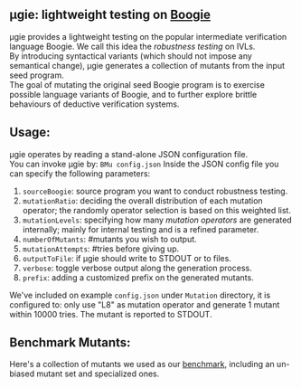 ## μgie: lightweight testing on [Boogie](https://github.com/boogie-org/boogie)
μgie provides a lightweight testing on the popular intermediate verification language Boogie. 
We call this idea the _robustness testing_ on IVLs.  
By introducing syntactical variants (which should not impose any semantical change), μgie generates a collection of mutants from the input seed program.  
The goal of mutating the original seed Boogie program is to exercise possible language variants of Boogie, and to further explore brittle behaviours of deductive verification systems.  

## Usage: 
μgie operates by reading a stand-alone JSON configuration file.  
You can invoke μgie by:  `BMu config.json`
Inside the JSON config file you can specify the following parameters: 
  1. `sourceBoogie`: source program you want to conduct robustness testing. 
  2. `mutationRatio`: deciding the overall distribution of each mutation operator; the randomly operator selection is based on this weighted list. 
  3. `mutationLevels`: specifying how many _mutation operators_ are generated internally; mainly for internal testing and is a refined parameter. 
  4. `numberOfMutants`: #mutants you wish to output. 
  5. `mutationAttempts`: #tries before giving up. 
  6. `outputToFile`: if μgie should write to STDOUT or to files. 
  7. `verbose`: toggle verbose output along the generation process. 
  8. `prefix`: adding a customized prefix on the generated mutants. 
  
We've included on example `config.json` under `Mutation` directory, it is configured to: only use "L8" as mutation operator and generate 1 mutant within 10000 tries. The mutant is reported to STDOUT. 

## Benchmark Mutants: 
Here's a collection of mutants we used as our [benchmark](https://chalmersuniversity.box.com/shared/static/5a1dvt1s0am5smx4u23oezuw6633hiuf.zip), including an un-biased mutant set and specialized ones. 

